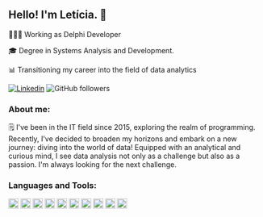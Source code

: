 ## Hello! I'm Letícia. 👋

👩🏾‍💻 Working as Delphi Developer

🎓 Degree in Systems Analysis and Development.

📊 Transitioning my career into the field of data analytics

[![Linkedin](https://img.shields.io/badge/-Let%C3%ADcia%20Sim%C3%B5es-blue?style=flat-square&logo=Linkedin&logoColor=white&link=https://www.linkedin.com/in/simoesleticia/)](https://www.linkedin.com/in/simoesleticia)
![GitHub followers](https://img.shields.io/github/followers/SimoesLeticia?label=Follow&style=social)

### About me:
🗒️ I've been in the IT field since 2015, exploring the realm of programming. Recently, I've decided to broaden my horizons and embark on a new journey: diving into the world of data! Equipped with an analytical and curious mind, I see data analysis not only as a challenge but also as a passion. I'm always looking for the next challenge.

### Languages ​​and Tools:
<code><img height="20" src="https://img.icons8.com/?size=100&id=105446&format=png&color=000000" alt="Delphi" title="Delphi"></code>
<code><img height="20" src="https://wiki.freepascal.org/images/0/00/fp32_ico.png" alt="FPC" title="FPC"></code>
<code><img height="20" src="https://s3.dualstack.us-east-2.amazonaws.com/pythondotorg-assets/media/community/logos/python-logo-only.png" alt="Python" title="Python"></code>
<code><img height="20" src="https://cdn.jsdelivr.net/gh/devicons/devicon/icons/php/php-original.svg" alt="PHP" title="PHP"></code>
<code><img height="20" src="https://cdn.jsdelivr.net/gh/devicons/devicon/icons/c/c-original.svg" alt="C" title="C"></code>
<code><img height="20" src="https://www.svgrepo.com/show/331760/sql-database-generic.svg" alt="SQL" title="SQL"></code>
<code><img height="20" src="https://cdn.jsdelivr.net/gh/devicons/devicon/icons/microsoftsqlserver/microsoftsqlserver-plain.svg" alt="SQL Server" title="SQL Server"></code>
<code><img height="20" src="https://firebirdsql.org/file/about/firebird-logo-32.png" alt="Firebird" title="Firebird"></code>
<code><img height="20" src="https://cdn.jsdelivr.net/gh/devicons/devicon/icons/mysql/mysql-original.svg" alt="MySQL" title="MySQL"></code>
<code><img height="20" src="https://cdn.jsdelivr.net/gh/devicons/devicon/icons/postgresql/postgresql-original.svg" alt="PostgreSQL" title="PostgreSQL"></code>
